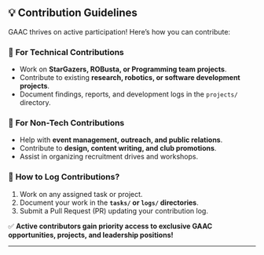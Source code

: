 
## 💡 Contribution Guidelines  

GAAC thrives on active participation! Here’s how you can contribute:  

### 🔹 **For Technical Contributions**  
- Work on **StarGazers, ROBusta, or Programming team projects**.  
- Contribute to existing **research, robotics, or software development projects**.  
- Document findings, reports, and development logs in the `projects/` directory.  

### 🔹 **For Non-Tech Contributions**  
- Help with **event management, outreach, and public relations**.  
- Contribute to **design, content writing, and club promotions**.  
- Assist in organizing recruitment drives and workshops.  

### 🔹 **How to Log Contributions?**  
1. Work on any assigned task or project.  
2. Document your work in the **`tasks/` or `logs/` directories**.  
3. Submit a Pull Request (PR) updating your contribution log.  

✅ **Active contributors gain priority access to exclusive GAAC opportunities, projects, and leadership positions!**  

---

